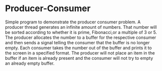 # Producer-Consumer

Simple program to demonstrate the producer consumer problem.  A producer thread generates an infinite amount of numbers. That number will be sorted according to whether it is prime, Fibonacci,or a multiple of 3 or 5. The producer allocates the number
to a buffer for the respective consumer and then sends a signal telling the consumer that the buffer is no longer empty. Each consumer takes the number out of the buffer and prints it to the screen in a specified format. The producer will not place an item in the buffer if an item is already present and the consumer will not try to empty an already empty buffer.
